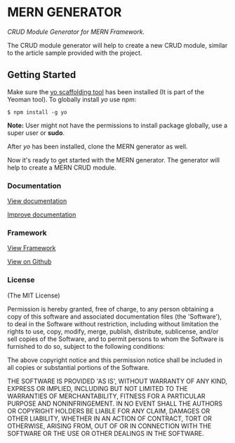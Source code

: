 # MERN GENERATOR

*CRUD Module Generator for MERN Framework.*


The CRUD module generator will help to create a new CRUD module, similar to the article sample provided with the project.


## Getting Started

Make sure the [yo scaffolding tool](http://yeoman.io/learning/index.html) has been installed (It is part of the Yeoman tool). To globally install *yo* use npm:
```
$ npm install -g yo
```
**Note:** User might not have the permissions to install package globally, use a super user or **sudo**.

After *yo* has been installed, clone the MERN generator as well.

Now it's ready to get started with the MERN generator. The generator will help to create a MERN CRUD module.


### Documentation

[View documentation](http://merndoc.tech-dojo.org)

[Improve documentation](https://github.com/tech-dojo/mern-doc)



### Framework

[View Framework](http://mern.tech-dojo.org)

[View on Github](https://github.com/tech-dojo/mern)



### License

(The MIT License)

Permission is hereby granted, free of charge, to any person obtaining a copy of this software and associated documentation files (the 'Software'), to deal in the Software without restriction, including without limitation the rights to use, copy, modify, merge, publish, distribute, sublicense, and/or sell copies of the Software, and to permit persons to whom the Software is furnished to do so, subject to the following conditions:

The above copyright notice and this permission notice shall be included in all copies or substantial portions of the Software.

THE SOFTWARE IS PROVIDED 'AS IS', WITHOUT WARRANTY OF ANY KIND, EXPRESS OR IMPLIED, INCLUDING BUT NOT LIMITED TO THE WARRANTIES OF MERCHANTABILITY, FITNESS FOR A PARTICULAR PURPOSE AND NONINFRINGEMENT. IN NO EVENT SHALL THE AUTHORS OR COPYRIGHT HOLDERS BE LIABLE FOR ANY CLAIM, DAMAGES OR OTHER LIABILITY, WHETHER IN AN ACTION OF CONTRACT, TORT OR OTHERWISE, ARISING FROM, OUT OF OR IN CONNECTION WITH THE SOFTWARE OR THE USE OR OTHER DEALINGS IN THE SOFTWARE.